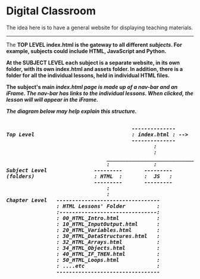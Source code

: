 # Digital Classroom 

The idea here is to have a general website for displaying teaching materials.
<hr>

The <strong>TOP LEVEL <strong> index.html is the gateway to all different <em>subjects</em>. For example, subjects could include HTML, JavaScript and Python.

At the <strong>SUBJECT LEVEL</strong> each subject is a separate website, in its own folder, with its own index.html and assets folder. In addition, there is a folder for all the individual lessons, held in individual HTML files.

The subject's main <em>index.html<em> page is made up of a nav-bar and an iFrame. The nav-bar has links to the individual lessons. When clicked, the lesson will will appear in the iFrame.

The diagram below may help explain this structure.
<pre>       
                                        --------------
Top Level                               : index.html : -->  ----------------- 
                                        --------------      : asset folder  : --> CSS folder
                                               :            -----------------     Images folder
                                               :
                                _________________________________
                                :              :                :
Subject Level               ---------       ---------       ----------
(folders)                   : HTML  :       :  JS   :       : PYTHON :
                            ---------       ---------       ----------
                                :
                                :
Chapter Level   ---------------------------------           -----------------------------
                : HTML Lessons' Folder          :           : Python Lessons' Folder    :
                :-------------------------------:           :---------------------------:
                : 00_HTML_Intro.html            :           : 00_PYT_Intro.html         : 
                : 10_HTML_InputOutput.html      :           : 10_PYT_InputOutput.html   :
                : 20_HTML_Variables.html        :           : 20_PYT_Variables.html     : 
                : 30_HTML_DataStructures.html   :           : 30_PYT_DataStructs.html   : 
                : 32_HTML_Arrays.html           :           : 32_PYT_Arrays.html        :
                : 34_HTML_Objects.html          :           : ... etc                   :
                : 40_HTML_IF_THEN.html          :           -----------------------------
                : 50_HTML_Loops.html            :
                : ....etc                       :
                ---------------------------------
</pre>